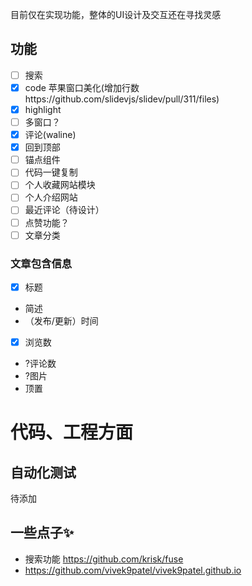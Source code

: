 目前仅在实现功能，整体的UI设计及交互还在寻找灵感
## 功能
- [ ] 搜索
- [x] code 苹果窗口美化(增加行数https://github.com/slidevjs/slidev/pull/311/files)
- [x] highlight
- [ ] 多窗口？
- [x] 评论(waline)
- [x] 回到顶部
- [ ] 锚点组件
- [ ] 代码一键复制
- [ ] 个人收藏网站模块
- [ ] 个人介绍网站
- [ ] 最近评论（待设计）
- [ ] 点赞功能？
- [ ] 文章分类

### 文章包含信息
- [x] 标题
- 简述
- （发布/更新）时间
- [x] 浏览数
- ?评论数
- ?图片
- 顶置

# 代码、工程方面

## 自动化测试
待添加


## 一些点子✨
- 搜索功能 https://github.com/krisk/fuse
- https://github.com/vivek9patel/vivek9patel.github.io
